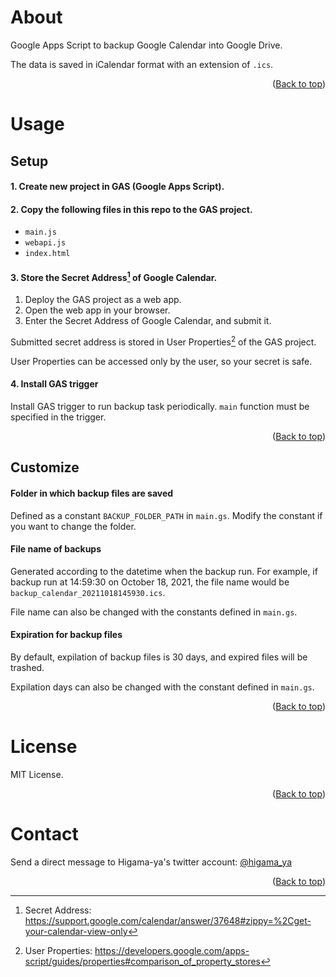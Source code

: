 <div id="top"></div>

# About

Google Apps Script to backup Google Calendar into Google Drive.

The data is saved in iCalendar format with an extension of `.ics`.

<p align="right">(<a href="#top">Back to top</a>)</p>

# Usage

## Setup

#### 1. Create new project in GAS (Google Apps Script).

#### 2. Copy the following files in this repo to the GAS project.

- `main.js`
- `webapi.js`
- `index.html`

#### 3. Store the Secret Address[^1] of Google Calendar.

1. Deploy the GAS project as a web app.
1. Open the web app in your browser.
1. Enter the Secret Address of Google Calendar, and submit it.

Submitted secret address is stored in User Properties[^2] of the GAS project.

User Properties can be accessed only by the user, so your secret is safe.

#### 4. Install GAS trigger

Install GAS trigger to run backup task periodically. `main` function must be specified in the trigger.

<p align="right">(<a href="#top">Back to top</a>)</p>

## Customize

#### Folder in which backup files are saved

Defined as a constant `BACKUP_FOLDER_PATH` in `main.gs`.
Modify the constant if you want to change the folder.

#### File name of backups

Generated according to the datetime when the backup run.
For example, if backup run at 14:59:30 on October 18, 2021, the file name would be `backup_calendar_20211018145930.ics`.

File name can also be changed with the constants defined in `main.gs`.

#### Expiration for backup files

By default, expilation of backup files is 30 days, and expired files will be trashed.

Expilation days can also be changed with the constant defined in `main.gs`.

<p align="right">(<a href="#top">Back to top</a>)</p>

# License

MIT License.

<p align="right">(<a href="#top">Back to top</a>)</p>

# Contact

Send a direct message to Higama-ya's twitter account: [@higama_ya](https://twitter.com/higama_ya)

<p align="right">(<a href="#top">Back to top</a>)</p>

[^1]: Secret Address: https://support.google.com/calendar/answer/37648#zippy=%2Cget-your-calendar-view-only
[^2]: User Properties: https://developers.google.com/apps-script/guides/properties#comparison_of_property_stores
